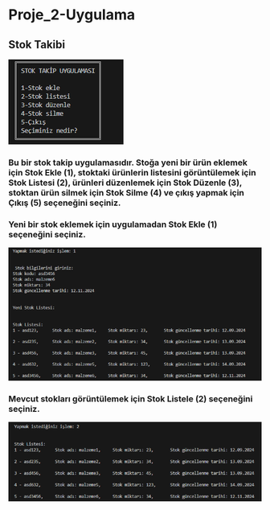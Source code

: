 # Proje_2-Uygulama

## Stok Takibi

![Stok Takip Uygulaması](https://github.com/ebru-shm/Proje_2-Uygulama/blob/main/resimler_/Stok%20Takip%20Uygulamas%C4%B1.PNG)

### Bu bir stok takip uygulamasıdır. Stoğa yeni bir ürün eklemek için Stok Ekle (1), stoktaki ürünlerin listesini görüntülemek için Stok Listesi (2), ürünleri düzenlemek için Stok Düzenle (3), stoktan ürün silmek için Stok Silme (4) ve çıkış yapmak için Çıkış (5) seçeneğini seçiniz.

### Yeni bir stok eklemek için uygulamadan Stok Ekle (1) seçeneğini seçiniz.

![Stok_Ekle](https://github.com/ebru-shm/Proje_2-Uygulama/blob/main/resimler_/Stok_Ekle.PNG)

### Mevcut stokları görüntülemek için Stok Listele (2) seçeneğini seçiniz.

![Stok_Listele](https://github.com/ebru-shm/Proje_2-Uygulama/blob/main/resimler_/Stok_Listele.PNG)








